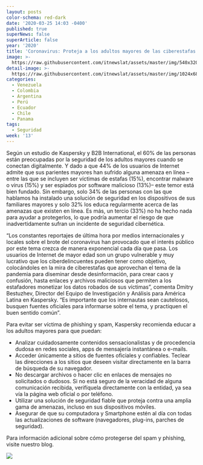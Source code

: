 ```yaml
---
layout: posts
color-schema: red-dark
date: '2020-03-25 14:03 -0400'
published: true
superNews: false
superArticle: false
year: '2020'
title: 'Coronavirus: Proteja a los adultos mayores de las ciberestafas '
image: >-
  https://raw.githubusercontent.com/itnewslat/assets/master/img/540x320/Adulto-Mayor-p.jpg
detail-image: >-
  https://raw.githubusercontent.com/itnewslat/assets/master/img/1024x680/Adulto-Mayor-g.jpg
categories:
  - Venezuela
  - Colombia
  - Argentina
  - Perú
  - Ecuador
  - Chile
  - Panama
tags:
  - Seguridad
week: '13'
---
```

Según un estudio de Kaspersky y B2B International, el 60% de las personas están preocupadas por la seguridad de los adultos mayores cuando se conectan digitalmente. Y dado a que 44% de los usuarios de Internet admite que sus parientes mayores han sufrido alguna amenaza en línea –entre las que se incluyen ser víctimas de estafas (15%), encontrar malware o virus (15%) y ser espiados por software malicioso (13%)– este temor está bien fundado. Sin embargo, solo 34% de las personas con las que hablamos ha instalado una solución de seguridad en los dispositivos de sus familiares mayores y solo 32% los educa regularmente acerca de las amenazas que existen en línea. Es más, un tercio (33%) no ha hecho nada para ayudar a protegerlos, lo que podría aumentar el riesgo de que inadvertidamente sufran un incidente de seguridad cibernética.

“Los constantes reportajes de última hora por medios internacionales y locales sobre el brote del coronavirus han provocado que el interés público por este tema crezca de manera exponencial cada día que pasa. Los usuarios de Internet de mayor edad son un grupo vulnerable y muy lucrativo que los ciberdelincuentes pueden tener como objetivo, colocándoles en la mira de ciberestafas que aprovechan el tema de la pandemia para diseminar desde desinformación, para crear caos y confusión, hasta enlaces y archivos maliciosos que permiten a los estafadores monetizar los datos robados de sus víctimas”, comenta Dmitry Bestuzhev, Director del Equipo de Investigación y Análisis para América Latina en Kaspersky. “Es importante que los internautas sean cautelosos, busquen fuentes oficiales para informarse sobre el tema, y practiquen el buen sentido común”. 

Para evitar ser víctima de phishing y spam, Kaspersky recomienda educar a los adultos mayores para que puedan:

- Analizar cuidadosamente contenidos sensacionalistas y de procedencia dudosa en redes sociales, apps de mensajería instantánea o e-mails.
- Acceder únicamente a sitios de fuentes oficiales y confiables. Teclear las direcciones a los sitios que deseen visitar directamente en la barra de búsqueda de su navegador. 
- No descargar archivos o hacer clic en enlaces de mensajes no solicitados o dudosos. Si no está seguro de la veracidad de alguna comunicación recibida, verifíquela directamente con la entidad, ya sea vía la página web oficial o por teléfono. 
- Utilizar una solución de seguridad fiable que proteja contra una amplia gama de amenazas, incluso en sus dispositivos móviles. 
- Asegurar de que su computadora y Smartphone estén al día con todas las actualizaciones de software (navegadores, plug-ins, parches de seguridad).

Para información adicional sobre cómo protegerse del spam y phishing, visite nuestro blog. 

<img src="https://tracker.metricool.com/c3po.jpg?hash=56f88a41e39ab42c063cc51676587a04"/>